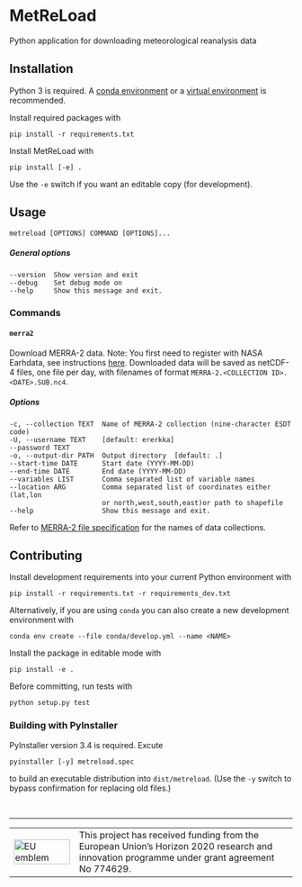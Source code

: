 # MetReLoad
Python application for downloading meteorological reanalysis data

## Installation

Python 3 is required. A [conda environment](https://conda.io/docs/user-guide/tasks/manage-environments.html)  or a [virtual environment](https://docs.python.org/3/library/venv.html) is recommended. 

Install required packages with

    pip install -r requirements.txt

Install MetReLoad with

    pip install [-e] .

Use the `-e` switch if you want an editable copy (for development).

## Usage

    metreload [OPTIONS] COMMAND [OPTIONS]...


##### General options

```
--version  Show version and exit
--debug    Set debug mode on
--help     Show this message and exit.
```
  
### Commands  
#### `merra2`  

Download MERRA-2 data. Note: You first need to register with NASA Earhdata, see instructions [here](https://disc.gsfc.nasa.gov/data-access).
Downloaded data will be saved as netCDF-4 files, one file per day, with filenames of format `MERRA-2.<COLLECTION ID>.<DATE>.SUB.nc4`.

##### Options
```
-c, --collection TEXT  Name of MERRA-2 collection (nine-character ESDT code)
-U, --username TEXT    [default: ererkka]
--password TEXT
-o, --output-dir PATH  Output directory  [default: .]
--start-time DATE      Start date (YYYY-MM-DD)
--end-time DATE        End date (YYYY-MM-DD)
--variables LIST       Comma separated list of variable names
--location ARG         Comma separated list of coordinates either (lat,lon
                       or north,west,south,east)or path to shapefile
--help                 Show this message and exit.
```

Refer to [MERRA-2 file specification](https://gmao.gsfc.nasa.gov/pubs/docs/Bosilovich785.pdf) for the names of data collections.


## Contributing

Install development requirements into your current Python environment with

    pip install -r requirements.txt -r requirements_dev.txt

Alternatively, if you are using `conda` you can also create a new development environment with

    conda env create --file conda/develop.yml --name <NAME>

Install the package in editable mode with

    pip install -e .

Before committing, run tests with

    python setup.py test

### Building with PyInstaller

PyInstaller version 3.4 is required. Excute 

    pyinstaller [-y] metreload.spec

to build an executable distribution into `dist/metreload`. (Use the `-y` switch to bypass confirmation for replacing old files.)

&nbsp;
<hr>
<center>
<table width=500px frame="none">
<tr>
<td valign="middle" width=100px>
<img src=https://europa.eu/european-union/sites/europaeu/files/docs/body/flag_yellow_low.jpg alt="EU emblem" width=100%></td>
<td valign="middle">This project has received funding from the European Union’s Horizon 2020 research and innovation programme under grant agreement No 774629.</td>
</table>
</center>